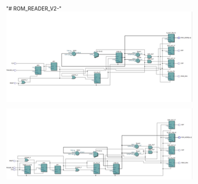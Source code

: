 "# ROM_READER_V2-" 
![alt tag](https://github.com/vincentgosselin1/ROM_READER_V2-/blob/master/nicepic.JPG)

![alt tag](https://github.com/vincentgosselin1/ROM_READER_V2-/blob/master/nicepic2.JPG)
